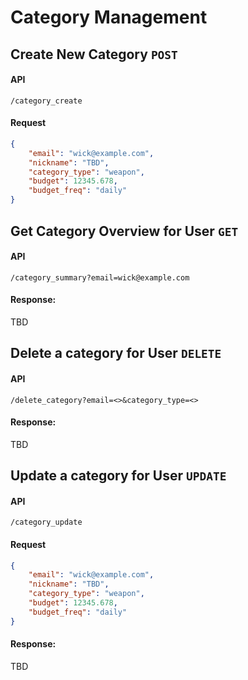# Category Management

## Create New Category `POST`
#### API
```
/category_create
```
#### Request
```json
{
    "email": "wick@example.com",
    "nickname": "TBD",
    "category_type": "weapon",
    "budget": 12345.678,
    "budget_freq": "daily"
}
```

## Get Category Overview for User `GET`
#### API
```
/category_summary?email=wick@example.com
```
#### Response:
TBD

## Delete a category for User `DELETE`
#### API
```
/delete_category?email=<>&category_type=<>
```
#### Response:
TBD

## Update a category for User `UPDATE`
#### API
```
/category_update
```
#### Request
```json
{
    "email": "wick@example.com",
    "nickname": "TBD",
    "category_type": "weapon",
    "budget": 12345.678,
    "budget_freq": "daily"
}
```
#### Response:
TBD